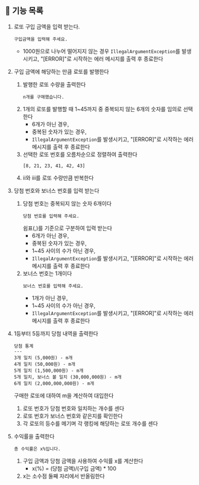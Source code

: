 ## 📄 기능 목록
1. 로또 구입 금액을 입력 받는다.
   ```
   구입금액을 입력해 주세요.
   ```
   - 1000원으로 나누어 떨어지지 않는 경우 `IllegalArgumentException`를 발생시키고, "[ERROR]"로 시작하는 에러 메시지를 출력 후 종료한다


2. 구입 금액에 해당하는 만큼 로또를 발행한다
   1. 발행한 로또 수량을 출력한다
      ```
      n개를 구매했습니다.
      ```
   2. 1개의 로또를 발행할 때 1~45까지 중 중복되지 않는 6개의 숫자를 임의로 선택한다
      - 6개가 아닌 경우,
      - 중복된 숫자가 있는 경우,
      - `IllegalArgumentException`를 발생시키고, "[ERROR]"로 시작하는 에러 메시지를 출력 후 종료한다
   3. 선택한 로또 번호를 오름차순으로 정렬하여 출력한다
      ```
      [8, 21, 23, 41, 42, 43]
      ```
   4. ii와 iii를 로또 수량만큼 반복한다


3. 당첨 번호와 보너스 번호를 입력 받는다
   1. 당첨 번호는 중복되지 않는 숫자 6개이다
      ```
      당첨 번호를 입력해 주세요.
      ```
      쉼표(,)를 기준으로 구분하여 입력 받는다
      - 6개가 아닌 경우,
      - 중복된 숫자가 있는 경우,
      - 1~45 사이의 수가 아닌 경우,
      - `IllegalArgumentException`를 발생시키고, "[ERROR]"로 시작하는 에러 메시지를 출력 후 종료한다
   2. 보너스 번호는 1개이다
      ```
      보너스 번호를 입력해 주세요.
      ```
      - 1개가 아닌 경우,
      - 1~45 사이의 수가 아닌 경우,
      - `IllegalArgumentException`를 발생시키고, "[ERROR]"로 시작하는 에러 메시지를 출력 후 종료한다


4. 1등부터 5등까지 당첨 내역을 출력한다
   ```
   당첨 통계
   ---
   3개 일치 (5,000원) - m개
   4개 일치 (50,000원) - m개
   5개 일치 (1,500,000원) - m개
   5개 일치, 보너스 볼 일치 (30,000,000원) - m개
   6개 일치 (2,000,000,000원) - m개
   ```
   구매한 로또에 대하여 m을 계산하여 대입한다
   1. 로또 번호가 당첨 번호와 일치하는 개수를 센다
   2. 로또 번호가 보너스 번호와 같은지를 확인한다
   3. 각 로또의 등수를 메기며 각 랭킹에 해당하는 로또 개수를 센다
   

6. 수익률을 출력한다
   ```
   총 수익률은 x%입니다.
   ```
   1. 구입 금액과 당첨 금액을 사용하여 수익률 x를 계산한다
      - x(%) = (당첨 금액)/(구입 금액) * 100
   2. x는 소수점 둘째 자리에서 반올림한다